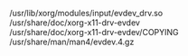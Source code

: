 /usr/lib/xorg/modules/input/evdev\_drv.so  
/usr/share/doc/xorg-x11-drv-evdev  
/usr/share/doc/xorg-x11-drv-evdev/COPYING  
/usr/share/man/man4/evdev.4.gz  

